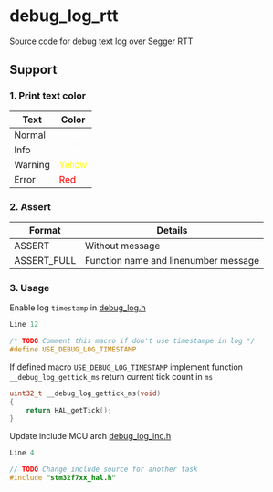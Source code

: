 # debug_log_rtt
Source code for debug text log over Segger RTT

## Support

### 1. Print text color

| Text    | Color  |
|---------|--------|
| Normal  | <span style="color:white">White</span>   |
| Info    | <span style="color:white">White</span>   |
| Warning | <span style="color:yellow">Yellow</span> |
| Error   | <span style="color:red">Red</span>       |

### 2. Assert

| Format      | Details                                  |
|-------------|------------------------------------------|
| ASSERT      | Without message                          |
| ASSERT_FULL | Function name and linenumber message     |

### 3. Usage

Enable log `timestamp` in [debug_log.h](inc/debug_log.h)
```c
Line 12

/* TODO Comment this macro if don't use timestampe in log */
#define USE_DEBUG_LOG_TIMESTAMP
```

If defined macro `USE_DEBUG_LOG_TIMESTAMP` implement function `__debug_log_gettick_ms` return current tick count in `ms`
```c
uint32_t __debug_log_gettick_ms(void)
{
    return HAL_getTick();
}
```

Update include MCU arch [debug_log_inc.h](inc/debug_log_inc.h)

```c
Line 4

// TODO Change include source for another task
#include "stm32f7xx_hal.h"
```